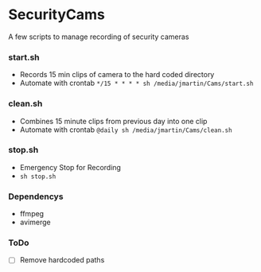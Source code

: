 # SecurityCams
A few scripts to manage recording of security cameras 

### start.sh

- Records 15 min clips of camera to the hard coded directory
- Automate with crontab 
`*/15 * * * * sh /media/jmartin/Cams/start.sh`

### clean.sh

- Combines 15 minute clips from previous day into one clip
- Automate with crontab
`@daily sh /media/jmartin/Cams/clean.sh`

### stop.sh

- Emergency Stop for Recording
- `sh stop.sh`

### Dependencys

- ffmpeg
- avimerge

### ToDo

- [ ] Remove hardcoded paths

